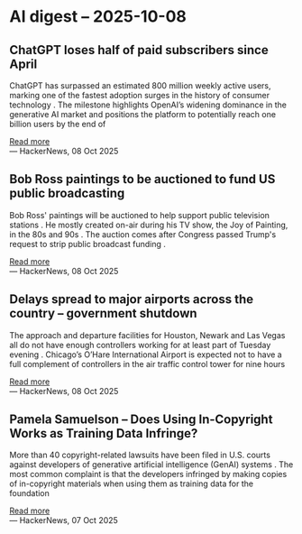 # AI digest – 2025-10-08

## ChatGPT loses half of paid subscribers since April

ChatGPT has surpassed an estimated 800 million weekly active users, marking one of the fastest adoption surges in the history of consumer technology . The milestone highlights OpenAI’s widening dominance in the generative AI market and positions the platform to potentially reach one billion users by the end of

[Read more](https://techafricanews.com/2025/10/07/chatgpt-surges-past-800-million-weekly-users-eyes-one-billion-by-year-end/)  
— HackerNews, 08 Oct 2025

## Bob Ross paintings to be auctioned to fund US public broadcasting

Bob Ross' paintings will be auctioned to help support public television stations . He mostly created on-air during his TV show, the Joy of Painting, in the 80s and 90s . The auction comes after Congress passed Trump's request to strip public broadcast funding .

[Read more](https://www.bbc.com/news/articles/cly10275v5zo)  
— HackerNews, 08 Oct 2025

## Delays spread to major airports across the country – government shutdown

The approach and departure facilities for Houston, Newark and Las Vegas all do not have enough controllers working for at least part of Tuesday evening . Chicago’s O’Hare International Airport is expected not to have a full complement of controllers in the air traffic control tower for nine hours

[Read more](https://www.cnn.com/2025/10/07/us/shutdown-impacts-travelers)  
— HackerNews, 08 Oct 2025

## Pamela Samuelson – Does Using In-Copyright Works as Training Data Infringe?

More than 40 copyright-related lawsuits have been filed in U.S. courts against developers of generative artificial intelligence (GenAI) systems . The most common complaint is that the developers infringed by making copies of in-copyright materials when using them as training data for the foundation

[Read more](https://cacm.acm.org/opinion/does-using-in-copyright-works-as-training-data-infringe/)  
— HackerNews, 07 Oct 2025
